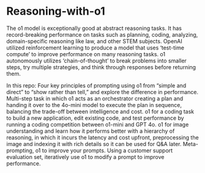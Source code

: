 # Reasoning-with-o1
The o1 model is exceptionally good at abstract reasoning tasks. It has record-breaking performance on tasks such as planning, coding, analyzing, domain-specific reasoning like law, and other STEM subjects.
OpenAI utilized reinforcement learning to produce a model that uses ‘test-time compute’ to improve performance on many reasoning tasks. o1 autonomously utilizes ‘chain-of-thought’ to break problems into smaller steps, try multiple strategies, and think through responses before returning them.
 
In this repo:
Four key principles of prompting using o1 from “simple and direct” to “show rather than tell,” and explore the difference in performance.
Multi-step task in which o1 acts as an orchestrator creating a plan and handing it over to the 4o-mini model to execute the plan in sequence, balancing the trade-off between intelligence and cost.
o1 for a coding task to build a new application, edit existing code, and test performance by running a coding competition between o1-mini and GPT 4o.
o1 for image understanding and learn how it performs better with a hierarchy of reasoning, in which it incurs the latency and cost upfront, preprocessing the image and indexing it with rich details so it can be used for Q&A later.
Meta-prompting, o1 to improve your prompts. Using a customer support evaluation set, iteratively use o1 to modify a prompt to improve performance.
